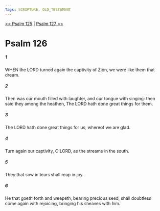 ```yaml
---
Tags: SCRIPTURE, OLD_TESTAMENT
---
```


[<< Psalm 125](OLD_TESTAMENT/19_Psalms/Psalm_125.md) | [Psalm 127 >>](OLD_TESTAMENT/19_Psalms/Psalm_127.md)

# Psalm 126

##### 1

WHEN the LORD turned again the captivity of Zion, we were like them that dream.

##### 2

Then was our mouth filled with laughter, and our tongue with singing: then said they among the heathen, The LORD hath done great things for them.

##### 3

The LORD hath done great things for us; whereof we are glad.

##### 4

Turn again our captivity, O LORD, as the streams in the south.

##### 5

They that sow in tears shall reap in joy.

##### 6

He that goeth forth and weepeth, bearing precious seed, shall doubtless come again with rejoicing, bringing his sheaves with him.
